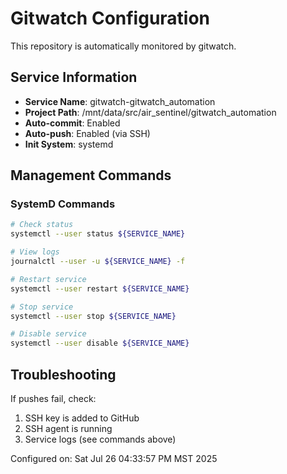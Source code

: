 # Gitwatch Configuration

This repository is automatically monitored by gitwatch.

## Service Information
- **Service Name**: gitwatch-gitwatch_automation
- **Project Path**: /mnt/data/src/air_sentinel/gitwatch_automation
- **Auto-commit**: Enabled
- **Auto-push**: Enabled (via SSH)
- **Init System**: systemd

## Management Commands

### SystemD Commands
```bash
# Check status
systemctl --user status ${SERVICE_NAME}

# View logs
journalctl --user -u ${SERVICE_NAME} -f

# Restart service
systemctl --user restart ${SERVICE_NAME}

# Stop service
systemctl --user stop ${SERVICE_NAME}

# Disable service
systemctl --user disable ${SERVICE_NAME}
```

## Troubleshooting
If pushes fail, check:
1. SSH key is added to GitHub
2. SSH agent is running
3. Service logs (see commands above)

Configured on: Sat Jul 26 04:33:57 PM MST 2025

